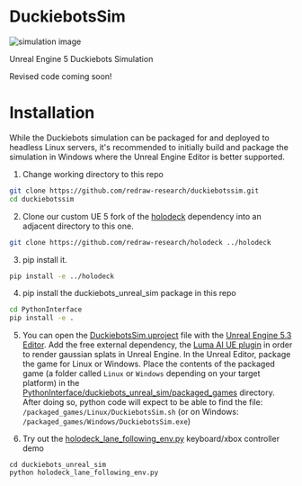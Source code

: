 # DuckiebotsSim


![simulation image](duckiebots_sim_overview.png)

Unreal Engine 5 Duckiebots Simulation

Revised code coming soon!

# Installation

While the Duckiebots simulation can be packaged for and deployed to headless Linux servers, it's recommended to initially build and package the simulation in Windows where the Unreal Engine Editor is better supported.

1. Change working directory to this repo
```bash
git clone https://github.com/redraw-research/duckiebotssim.git
cd duckiebotssim
```

2. Clone our custom UE 5 fork of the [holodeck](https://github.com/BYU-PCCL/holodeck) dependency into an adjacent directory to this one.
```bash
git clone https://github.com/redraw-research/holodeck ../holodeck
```

3. pip install it.
```bash
pip install -e ../holodeck
```

4. pip install the duckiebots_unreal_sim package in this repo
```bash
cd PythonInterface
pip install -e .
```


5. You can open the [DuckiebotsSim.uproject](DuckiebotsSim.uproject) file with the [Unreal Engine 5.3 Editor](https://www.unrealengine.com/en-US/).
Add the free external dependency, the [Luma AI UE plugin](https://www.fab.com/listings/b52460e0-3ace-465e-a378-495a5531e318) in order to render gaussian splats in Unreal Engine.
In the Unreal Editor, package the game for Linux or Windows. Place the contents of the packaged game (a folder called `Linux` or `Windows` depending on your target platform) in the [PythonInterface/duckiebots_unreal_sim/packaged_games](PythonInterface/duckiebots_unreal_sim/packaged_games) directory. After doing so, python code will expect to be able to find the file: `/packaged_games/Linux/DuckiebotsSim.sh` (or on Windows: `/packaged_games/Windows/DuckiebotsSim.exe`)


6. Try out the [holodeck_lane_following_env.py](PythonInterface%2Fduckiebots_unreal_sim%2Fholodeck_lane_following_env.py) keyboard/xbox controller demo
```angular2html
cd duckiebots_unreal_sim
python holodeck_lane_following_env.py
```
